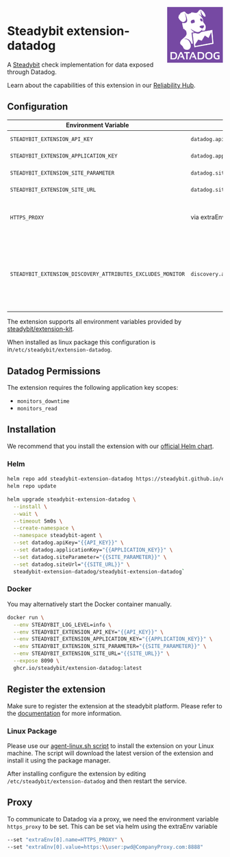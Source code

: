 <img src="./logo.png" height="130" align="right" alt="Datadog logo depicting a dog with the text 'Datadog'">

# Steadybit extension-datadog

A [Steadybit](https://www.steadybit.com/) check implementation for data exposed through Datadog.

Learn about the capabilities of this extension in our [Reliability Hub](https://hub.steadybit.com/extension/com.steadybit.extension_datadog).

## Configuration

| Environment Variable                                        | Helm value                              | Meaning                                                                                                                | Required | Default |
|-------------------------------------------------------------|-----------------------------------------|------------------------------------------------------------------------------------------------------------------------|----------|---------|
| `STEADYBIT_EXTENSION_API_KEY`                               | `datadog.apiKey`                        | [Datadog API Key](https://docs.datadoghq.com/account_management/api-app-keys/)                                         | yes      |         |
| `STEADYBIT_EXTENSION_APPLICATION_KEY`                       | `datadog.applicationKey`                | [Datadog Application Key](https://docs.datadoghq.com/account_management/api-app-keys/)                                 | yes      |         |
| `STEADYBIT_EXTENSION_SITE_PARAMETER`                        | `datadog.siteParameter`                 | [Datadog Site Parameter](https://docs.datadoghq.com/getting_started/site/#access-the-datadog-site)                     | yes      |         |
| `STEADYBIT_EXTENSION_SITE_URL`                              | `datadog.siteUrl`                       | [Datadog Site Url](https://docs.datadoghq.com/getting_started/site/#access-the-datadog-site)                           | yes      |         |
| `HTTPS_PROXY`                                               | via extraEnv variables                  | Configure the proxy to be used for Datadog communication.                                                              | no       |         |
| `STEADYBIT_EXTENSION_DISCOVERY_ATTRIBUTES_EXCLUDES_MONITOR` | `discovery.attributes.excludes.monitor` | List of Target Attributes which will be excluded during discovery. Checked by key equality and supporting trailing "*" | false    |         |

The extension supports all environment variables provided by [steadybit/extension-kit](https://github.com/steadybit/extension-kit#environment-variables).

When installed as linux package this configuration is in`/etc/steadybit/extension-datadog`.

## Datadog Permissions

The extension requires the following application key scopes:
- `monitors_downtime`
- `monitors_read`

## Installation

We recommend that you install the extension with
our [official Helm chart](https://github.com/steadybit/extension-datadog/tree/main/charts/steadybit-extension-datadog).

### Helm

```bash
helm repo add steadybit-extension-datadog https://steadybit.github.io/extension-datadog
helm repo update
```

```bash
helm upgrade steadybit-extension-datadog \
  --install \
  --wait \
  --timeout 5m0s \
  --create-namespace \
  --namespace steadybit-agent \
  --set datadog.apiKey="{{API_KEY}}" \
  --set datadog.applicationKey="{{APPLICATION_KEY}}" \
  --set datadog.siteParameter="{{SITE_PARAMETER}}" \
  --set datadog.siteUrl="{{SITE_URL}}" \
  steadybit-extension-datadog/steadybit-extension-datadog`
```

### Docker

You may alternatively start the Docker container manually.

```bash
docker run \
  --env STEADYBIT_LOG_LEVEL=info \
  --env STEADYBIT_EXTENSION_API_KEY="{{API_KEY}}" \
  --env STEADYBIT_EXTENSION_APPLICATION_KEY="{{APPLICATION_KEY}}" \
  --env STEADYBIT_EXTENSION_SITE_PARAMETER="{{SITE_PARAMETER}}" \
  --env STEADYBIT_EXTENSION_SITE_URL="{{SITE_URL}}" \
  --expose 8090 \
  ghcr.io/steadybit/extension-datadog:latest
```

## Register the extension

Make sure to register the extension at the steadybit platform. Please refer to
the [documentation](https://docs.steadybit.com/integrate-with-steadybit/extensions/extension-installation) for more information.

### Linux Package

Please use our [agent-linux.sh script](https://docs.steadybit.com/install-and-configure/install-agent/install-on-linux-hosts) to install the extension on your Linux machine.
The script will download the latest version of the extension and install it using the package manager.

After installing configure the extension by editing `/etc/steadybit/extension-datadog` and then restart the service.


## Proxy
To communicate to Datadog via a proxy, we need the environment variable `https_proxy` to be set.
This can be set via helm using the extraEnv variable

```bash
--set "extraEnv[0].name=HTTPS_PROXY" \
--set "extraEnv[0].value=https:\\user:pwd@CompanyProxy.com:8888"
```

